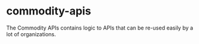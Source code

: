 # commodity-apis
The Commodity APIs contains logic to APIs that can be re-used easily by a lot of organizations.
